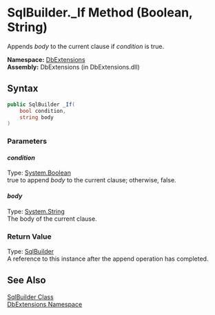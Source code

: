 SqlBuilder._If Method (Boolean, String)
=======================================
Appends *body* to the current clause if *condition* is true.

**Namespace:** [DbExtensions][1]  
**Assembly:** DbExtensions (in DbExtensions.dll)

Syntax
------

```csharp
public SqlBuilder _If(
	bool condition,
	string body
)
```

### Parameters

#### *condition*
Type: [System.Boolean][2]  
true to append *body* to the current clause; otherwise, false.

#### *body*
Type: [System.String][3]  
The body of the current clause.

### Return Value
Type: [SqlBuilder][4]  
A reference to this instance after the append operation has completed.

See Also
--------
[SqlBuilder Class][4]  
[DbExtensions Namespace][1]  

[1]: ../README.md
[2]: http://msdn.microsoft.com/en-us/library/a28wyd50
[3]: http://msdn.microsoft.com/en-us/library/s1wwdcbf
[4]: README.md